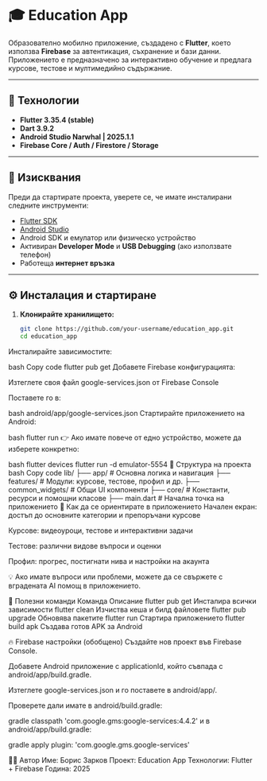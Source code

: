 # 🎓 Education App

Образователно мобилно приложение, създадено с **Flutter**, което използва **Firebase** за автентикация, съхранение и бази данни.  
Приложението е предназначено за интерактивно обучение и предлага курсове, тестове и мултимедийно съдържание.

---

## 🚀 Технологии

- **Flutter 3.35.4 (stable)**
- **Dart 3.9.2**
- **Android Studio Narwhal | 2025.1.1**
- **Firebase Core / Auth / Firestore / Storage**

---

## 🧩 Изисквания

Преди да стартирате проекта, уверете се, че имате инсталирани следните инструменти:

- [Flutter SDK](https://flutter.dev/docs/get-started/install)
- [Android Studio](https://developer.android.com/studio)
- Android SDK и емулатор или физическо устройство
- Активиран **Developer Mode** и **USB Debugging** (ако използвате телефон)
- Работеща **интернет връзка**

---

## ⚙️ Инсталация и стартиране

1. **Клонирайте хранилището:**
   ```bash
   git clone https://github.com/your-username/education_app.git
   cd education_app
Инсталирайте зависимостите:

bash
Copy code
flutter pub get
Добавете Firebase конфигурацията:

Изтеглете своя файл google-services.json от Firebase Console

Поставете го в:

bash
android/app/google-services.json
Стартирайте приложението на Android:

bash
flutter run
👉 Ако имате повече от едно устройство, можете да изберете конкретно:

bash
flutter devices
flutter run -d emulator-5554
📁 Структура на проекта
bash
Copy code
lib/
 ├── app/                # Основна логика и навигация
 ├── features/           # Модули: курсове, тестове, профил и др.
 ├── common_widgets/     # Общи UI компоненти
 ├── core/               # Константи, ресурси и помощни класове
 ├── main.dart           # Начална точка на приложението
🧭 Как да се ориентирате в приложението
Начален екран: достъп до основните категории и препоръчани курсове

Курсове: видеоуроци, тестове и интерактивни задачи

Тестове: различни видове въпроси и оценки

Профил: прогрес, постигнати нива и настройки на акаунта

💡 Ако имате въпроси или проблеми, можете да се свържете с вградената AI помощ в приложението.

🧰 Полезни команди
Команда	Описание
flutter pub get	Инсталира всички зависимости
flutter clean	Изчиства кеша и билд файловете
flutter pub upgrade	Обновява пакетите
flutter run	Стартира приложението
flutter build apk	Създава готов APK за Android

🔥 Firebase настройки (обобщено)
Създайте нов проект във Firebase Console.

Добавете Android приложение с applicationId, който съвпада с android/app/build.gradle.

Изтеглете google-services.json и го поставете в android/app/.

Проверете дали имате в android/build.gradle:

gradle
classpath 'com.google.gms:google-services:4.4.2'
и в android/app/build.gradle:

gradle
apply plugin: 'com.google.gms.google-services'

🧑‍💻 Автор
Име: Борис Зарков
Проект: Education App
Технологии: Flutter + Firebase
Година: 2025
